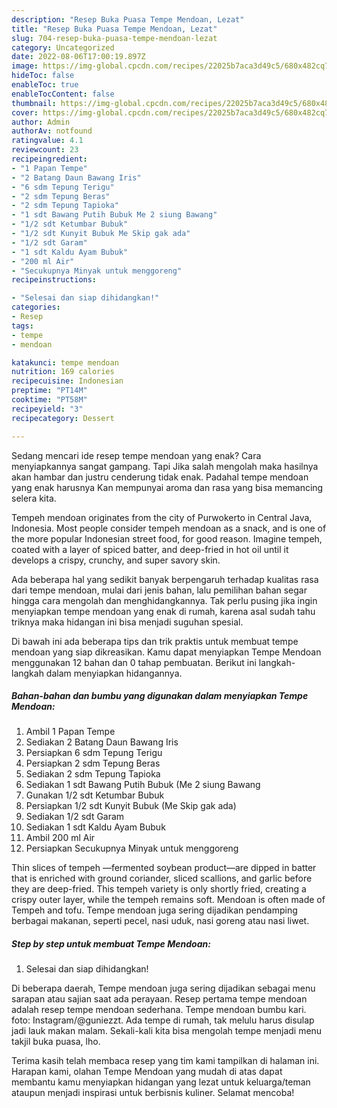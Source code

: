 ```yaml
---
description: "Resep Buka Puasa Tempe Mendoan, Lezat"
title: "Resep Buka Puasa Tempe Mendoan, Lezat"
slug: 704-resep-buka-puasa-tempe-mendoan-lezat
category: Uncategorized
date: 2022-08-06T17:00:19.897Z
image: https://img-global.cpcdn.com/recipes/22025b7aca3d49c5/680x482cq70/tempe-mendoan-foto-resep-utama.jpg
hideToc: false
enableToc: true
enableTocContent: false
thumbnail: https://img-global.cpcdn.com/recipes/22025b7aca3d49c5/680x482cq70/tempe-mendoan-foto-resep-utama.jpg
cover: https://img-global.cpcdn.com/recipes/22025b7aca3d49c5/680x482cq70/tempe-mendoan-foto-resep-utama.jpg
author: Admin
authorAv: notfound
ratingvalue: 4.1
reviewcount: 23
recipeingredient:
- "1 Papan Tempe"
- "2 Batang Daun Bawang Iris"
- "6 sdm Tepung Terigu"
- "2 sdm Tepung Beras"
- "2 sdm Tepung Tapioka"
- "1 sdt Bawang Putih Bubuk Me 2 siung Bawang"
- "1/2 sdt Ketumbar Bubuk"
- "1/2 sdt Kunyit Bubuk Me Skip gak ada"
- "1/2 sdt Garam"
- "1 sdt Kaldu Ayam Bubuk"
- "200 ml Air"
- "Secukupnya Minyak untuk menggoreng"
recipeinstructions:

- "Selesai dan siap dihidangkan!"
categories:
- Resep
tags:
- tempe
- mendoan

katakunci: tempe mendoan 
nutrition: 169 calories
recipecuisine: Indonesian
preptime: "PT14M"
cooktime: "PT58M"
recipeyield: "3"
recipecategory: Dessert

---
```



Sedang mencari ide resep tempe mendoan yang enak? Cara menyiapkannya sangat gampang. Tapi Jika salah mengolah maka hasilnya akan hambar dan justru cenderung tidak enak. Padahal tempe mendoan yang enak harusnya Kan mempunyai aroma dan rasa yang bisa memancing selera kita.


Tempeh mendoan originates from the city of Purwokerto in Central Java, Indonesia. Most people consider tempeh mendoan as a snack, and is one of the more popular Indonesian street food, for good reason. Imagine tempeh, coated with a layer of spiced batter, and deep-fried in hot oil until it develops a crispy, crunchy, and super savory skin.

Ada beberapa hal yang sedikit banyak berpengaruh terhadap kualitas rasa dari tempe mendoan, mulai dari jenis bahan, lalu pemilihan bahan segar hingga cara mengolah dan menghidangkannya. Tak perlu pusing jika ingin menyiapkan tempe mendoan yang enak di rumah, karena asal sudah tahu triknya maka hidangan ini bisa menjadi suguhan spesial.


Di bawah ini ada beberapa tips dan trik praktis untuk membuat tempe mendoan yang siap dikreasikan. Kamu dapat menyiapkan Tempe Mendoan menggunakan 12 bahan dan 0 tahap pembuatan. Berikut ini langkah-langkah dalam menyiapkan hidangannya.

<!--inarticleads1-->

##### Bahan-bahan dan bumbu yang digunakan dalam menyiapkan Tempe Mendoan:

1. Ambil 1 Papan Tempe
1. Sediakan 2 Batang Daun Bawang Iris
1. Persiapkan 6 sdm Tepung Terigu
1. Persiapkan 2 sdm Tepung Beras
1. Sediakan 2 sdm Tepung Tapioka
1. Sediakan 1 sdt Bawang Putih Bubuk (Me 2 siung Bawang
1. Gunakan 1/2 sdt Ketumbar Bubuk
1. Persiapkan 1/2 sdt Kunyit Bubuk (Me Skip gak ada)
1. Sediakan 1/2 sdt Garam
1. Sediakan 1 sdt Kaldu Ayam Bubuk
1. Ambil 200 ml Air
1. Persiapkan Secukupnya Minyak untuk menggoreng


Thin slices of tempeh —fermented soybean product—are dipped in batter that is enriched with ground coriander, sliced scallions, and garlic before they are deep-fried. This tempeh variety is only shortly fried, creating a crispy outer layer, while the tempeh remains soft. Mendoan is often made of Tempeh and tofu. Tempe mendoan juga sering dijadikan pendamping berbagai makanan, seperti pecel, nasi uduk, nasi goreng atau nasi liwet. 

<!--inarticleads2-->

##### Step by step untuk membuat Tempe Mendoan:


1. Selesai dan siap dihidangkan!

Di beberapa daerah, Tempe mendoan juga sering dijadikan sebagai menu sarapan atau sajian saat ada perayaan. Resep pertama tempe mendoan adalah resep tempe mendoan sederhana. Tempe mendoan bumbu kari. foto: Instagram/@guniezzt. Ada tempe di rumah, tak melulu harus disulap jadi lauk makan malam. Sekali-kali kita bisa mengolah tempe menjadi menu takjil buka puasa, lho. 

Terima kasih telah membaca resep yang tim kami tampilkan di halaman ini. Harapan kami, olahan Tempe Mendoan yang mudah di atas dapat membantu kamu menyiapkan hidangan yang lezat untuk keluarga/teman ataupun menjadi inspirasi untuk berbisnis kuliner. Selamat mencoba!
